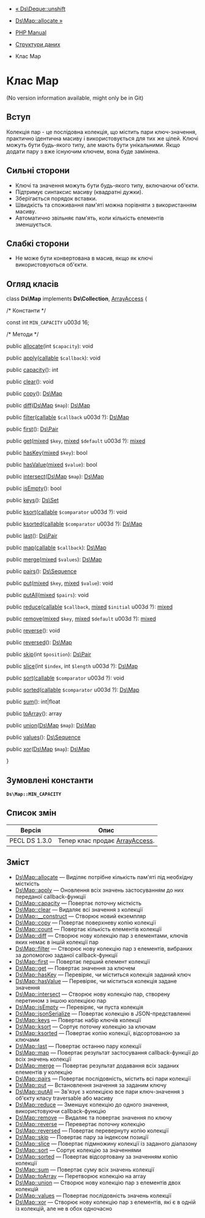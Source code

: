 - [« Ds\Deque::unshift](ds-deque.unshift.md)
- [Ds\Map::allocate »](ds-map.allocate.md)

- [PHP Manual](index.md)
- [Структури даних](book.ds.md)
- Клас Map

# Клас Map

(No version information available, might only be in Git)

## Вступ

Колекція пар - це послідовна колекція, що містить пари
ключ-значення, практично ідентична масиву і використовується для тих же
цілей. Ключі можуть бути будь-якого типу, але мають бути унікальними. Якщо
додати пару з вже існуючим ключем, вона буде замінена.

## Сильні сторони

- Ключі та значення можуть бути будь-якого типу, включаючи об'єкти.
- Підтримує синтаксис масиву (квадратні дужки).
- Зберігається порядок вставки.
- Швидкість та споживання пам'яті можна порівняти з використанням масиву.
- Автоматично звільняє пам'ять, коли кількість елементів
зменшується.

## Слабкі сторони

- Не може бути конвертована в масив, якщо як ключі
використовуються об'єкти.

## Огляд класів

class **Ds\Map** implements **Ds\Collection**,
[ArrayAccess](class.arrayaccess.md) {

/\* Константи \*/

const int `MIN_CAPACITY` u003d 16;

/\* Методи \*/

public [allocate](ds-map.allocate.md)(int `$capacity`): void

public
[apply](ds-map.apply.md)([callable](language.types.callable.md)
`$callback`): void

public [capacity](ds-map.capacity.md)(): int

public [clear](ds-map.clear.md)(): void

public [copy](ds-map.copy.md)(): [Ds\Map](class.ds-map.md)

public [diff](ds-map.diff.md)([Ds\Map](class.ds-map.md) `$map`):
[Ds\Map](class.ds-map.md)

public
[filter](ds-map.filter.md)([callable](language.types.callable.md)
`$callback` u003d ?): [Ds\Map](class.ds-map.md)

public [first](ds-map.first.md)(): [Ds\Pair](class.ds-pair.md)

public
[get](ds-map.get.md)([mixed](language.types.declarations.md#language.types.declarations.mixed)
`$key`,
[mixed](language.types.declarations.md#language.types.declarations.mixed)
`$default` u003d ?):
[mixed](language.types.declarations.md#language.types.declarations.mixed)

public
[hasKey](ds-map.haskey.md)([mixed](language.types.declarations.md#language.types.declarations.mixed)
`$key`): bool

public
[hasValue](ds-map.hasvalue.md)([mixed](language.types.declarations.md#language.types.declarations.mixed)
`$value`): bool

public [intersect](ds-map.intersect.md)([Ds\Map](class.ds-map.md)
`$map`): [Ds\Map](class.ds-map.md)

public [isEmpty](ds-map.isempty.md)(): bool

public [keys](ds-map.keys.md)(): [Ds\Set](class.ds-set.md)

public
[ksort](ds-map.ksort.md)([callable](language.types.callable.md)
`$comparator` u003d ?): void

public
[ksorted](ds-map.ksorted.md)([callable](language.types.callable.md)
`$comparator` u003d ?): [Ds\Map](class.ds-map.md)

public [last](ds-map.last.md)(): [Ds\Pair](class.ds-pair.md)

public [map](ds-map.map.md)([callable](language.types.callable.md)
`$callback`): [Ds\Map](class.ds-map.md)

public
[merge](ds-map.merge.md)([mixed](language.types.declarations.md#language.types.declarations.mixed)
`$values`): [Ds\Map](class.ds-map.md)

public [pairs](ds-map.pairs.md)():
[Ds\Sequence](class.ds-sequence.md)

public
[put](ds-map.put.md)([mixed](language.types.declarations.md#language.types.declarations.mixed)
`$key`,
[mixed](language.types.declarations.md#language.types.declarations.mixed)
`$value`): void

public
[putAll](ds-map.putall.md)([mixed](language.types.declarations.md#language.types.declarations.mixed)
`$pairs`): void

public
[reduce](ds-map.reduce.md)([callable](language.types.callable.md)
`$callback`,
[mixed](language.types.declarations.md#language.types.declarations.mixed)
`$initial` u003d ?):
[mixed](language.types.declarations.md#language.types.declarations.mixed)

public
[remove](ds-map.remove.md)([mixed](language.types.declarations.md#language.types.declarations.mixed)
`$key`,
[mixed](language.types.declarations.md#language.types.declarations.mixed)
`$default` u003d ?):
[mixed](language.types.declarations.md#language.types.declarations.mixed)

public [reverse](ds-map.reverse.md)(): void

public [reversed](ds-map.reversed.md)(): [Ds\Map](class.ds-map.md)

public [skip](ds-map.skip.md)(int `$position`):
[Ds\Pair](class.ds-pair.md)

public [slice](ds-map.slice.md)(int `$index`, int `$length` u003d ?):
[Ds\Map](class.ds-map.md)

public [sort](ds-map.sort.md)([callable](language.types.callable.md)
`$comparator` u003d ?): void

public
[sorted](ds-map.sorted.md)([callable](language.types.callable.md)
`$comparator` u003d ?): [Ds\Map](class.ds-map.md)

public [sum](ds-map.sum.md)(): int\|float

public [toArray](ds-map.toarray.md)(): array

public [union](ds-map.union.md)([Ds\Map](class.ds-map.md) `$map`):
[Ds\Map](class.ds-map.md)

public [values](ds-map.values.md)():
[Ds\Sequence](class.ds-sequence.md)

public [xor](ds-map.xor.md)([Ds\Map](class.ds-map.md) `$map`):
[Ds\Map](class.ds-map.md)

}

## Зумовлені константи

**`Ds\Map::MIN_CAPACITY`**

## Список змін

| Версія        | Опис                                                   |
| ------------- | ------------------------------------------------------ |
| PECL DS 1.3.0 | Тепер клас продає [ArrayAccess](class.arrayaccess.md). |

## Зміст

- [Ds\Map::allocate](ds-map.allocate.md) — Виділяє потрібне
кількість пам'яті під необхідну місткість
- [Ds\Map::apply](ds-map.apply.md) — Оновлення всіх значень
застосуванням до них переданої callback-функції
- [Ds\Map::capacity](ds-map.capacity.md) — Повертає поточну
місткість
- [Ds\Map::clear](ds-map.clear.md) — Видаляє всі значення з
колекції
- [Ds\Map::\_\_construct](ds-map.construct.md) — Створює новий
екземпляр
- [Ds\Map::copy](ds-map.copy.md) — Повертає поверхневу копію
колекції
- [Ds\Map::count](ds-map.count.md) — Повертає кількість елементів
колекції
- [Ds\Map::diff](ds-map.diff.md) — Створює нову колекцію пар з
елементами, ключів яких немає в іншій колекції пар
- [Ds\Map::filter](ds-map.filter.md) — Створює нову колекцію пар
з елементів, вибраних за допомогою заданої callback-функції
- [Ds\Map::first](ds-map.first.md) — Повертає перший елемент
колекції
- [Ds\Map::get](ds-map.get.md) — Повертає значення за ключем
- [Ds\Map::hasKey](ds-map.haskey.md) — Перевіряє, чи міститься
колекція заданий ключ
- [Ds\Map::hasValue](ds-map.hasvalue.md) — Перевіряє, чи міститься
колекція задане значення
- [Ds\Map::intersect](ds-map.intersect.md) — Створює нову колекцію
пар, створену перетином з іншою колекцією пар
- [Ds\Map::isEmpty](ds-map.isempty.md) — Перевіряє, чи пуста
колекція
- [Ds\Map::jsonSerialize](ds-map.jsonserialize.md) — Повертає
колекцію в JSON-представленні
- [Ds\Map::keys](ds-map.keys.md) — Повертає набір ключів колекції
- [Ds\Map::ksort](ds-map.ksort.md) — Сортує поточну колекцію за
ключам
- [Ds\Map::ksorted](ds-map.ksorted.md) — Повертає копію колекції,
відсортованою за ключами
- [Ds\Map::last](ds-map.last.md) — Повертає останню пару
колекції
- [Ds\Map::map](ds-map.map.md) — Повертає результат застосування
callback-функції до всіх значень колекції
- [Ds\Map::merge](ds-map.merge.md) — Повертає результат додавання
всіх заданих елементів у колекцію
- [Ds\Map::pairs](ds-map.pairs.md) — Повертає послідовність,
містить всі пари колекції
- [Ds\Map::put](ds-map.put.md) — Встановлення значення за заданим
ключу
- [Ds\Map::putAll](ds-map.putall.md) — Зв'язує з колекцією все
пари ключ-значення з об'єкту класу traversable або масиву
- [Ds\Map::reduce](ds-map.reduce.md) — Зменшує колекцію до одного
значення, використовуючи callback-функцію
- [Ds\Map::remove](ds-map.remove.md) — Видаляє та повертає значення
по ключу
- [Ds\Map::reverse](ds-map.reverse.md) — Перевертає поточну
колекцію
- [Ds\Map::reversed](ds-map.reversed.md) — Повертає перевернуту
копію колекції
- [Ds\Map::skip](ds-map.skip.md) — Повертає пару за індексом
позиції
- [Ds\Map::slice](ds-map.slice.md) — Повертає підмножину
колекції із заданого діапазону
- [Ds\Map::sort](ds-map.sort.md) — Сортує колекцію за значеннями
- [Ds\Map::sorted](ds-map.sorted.md) — Повертає відсортовану за
значенням копію колекції
- [Ds\Map::sum](ds-map.sum.md) — Повертає суму всіх значень
колекції
- [Ds\Map::toArray](ds-map.toarray.md) — Перетворює колекцію на
array
- [Ds\Map::union](ds-map.union.md) — Створює нову колекцію пар з
елементів двох колекцій
- [Ds\Map::values](ds-map.values.md) — Повертає послідовність
значень колекції
- [Ds\Map::xor](ds-map.xor.md) — Створює нову колекцію пар з
елементів, які є в одній із колекцій, але не в обох
одночасно
